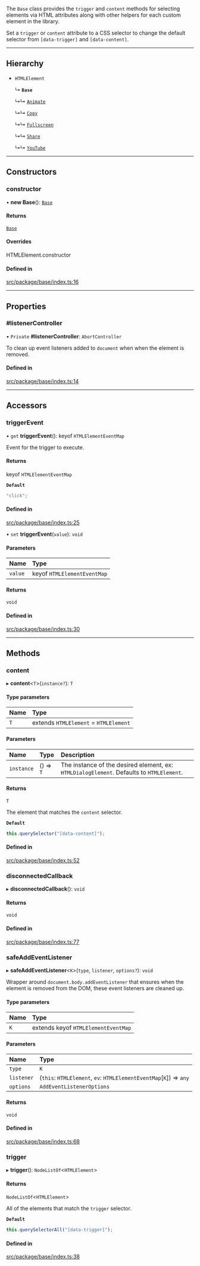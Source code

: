The `Base` class provides the `trigger` and `content` methods for
selecting elements via HTML attributes along with other helpers for
each custom element in the library.

Set a `trigger` or `content` attribute to a CSS selector to change the
default selector from `[data-trigger]` and `[data-content]`.

---

## Hierarchy

- `HTMLElement`

  ↳ **`Base`**

  ↳↳ [`Animate`](/docs/classes/Animate.md)

  ↳↳ [`Copy`](/docs/classes/Copy.md)

  ↳↳ [`Fullscreen`](/docs/classes/Fullscreen.md)

  ↳↳ [`Share`](/docs/classes/Share.md)

  ↳↳ [`YouTube`](/docs/classes/YouTube.md)

---

## Constructors

### constructor

• **new Base**(): [`Base`](/docs/classes/Base.md)

#### Returns

[`Base`](/docs/classes/Base.md)

#### Overrides

HTMLElement.constructor

#### Defined in

[src/package/base/index.ts:16](https://github.com/rossrobino/components/blob/87b3d4e/src/package/base/index.ts#L16)

---

## Properties

### #listenerController

• `Private` **#listenerController**: `AbortController`

To clean up event listeners added to `document` when
when the element is removed.

#### Defined in

[src/package/base/index.ts:14](https://github.com/rossrobino/components/blob/87b3d4e/src/package/base/index.ts#L14)

---

## Accessors

### triggerEvent

• `get` **triggerEvent**(): keyof `HTMLElementEventMap`

Event for the trigger to execute.

#### Returns

keyof `HTMLElementEventMap`

**`Default`**

```ts
"click";
```

#### Defined in

[src/package/base/index.ts:25](https://github.com/rossrobino/components/blob/87b3d4e/src/package/base/index.ts#L25)

• `set` **triggerEvent**(`value`): `void`

#### Parameters

| Name    | Type                        |
| :------ | :-------------------------- |
| `value` | keyof `HTMLElementEventMap` |

#### Returns

`void`

#### Defined in

[src/package/base/index.ts:30](https://github.com/rossrobino/components/blob/87b3d4e/src/package/base/index.ts#L30)

---

## Methods

### content

▸ **content**\<`T`\>(`instance?`): `T`

#### Type parameters

| Name | Type                                  |
| :--- | :------------------------------------ |
| `T`  | extends `HTMLElement` = `HTMLElement` |

#### Parameters

| Name       | Type      | Description                                                                              |
| :--------- | :-------- | :--------------------------------------------------------------------------------------- |
| `instance` | () => `T` | The instance of the desired element, ex: `HTMLDialogElement`. Defaults to `HTMLElement`. |

#### Returns

`T`

The element that matches the `content` selector.

**`Default`**

```ts
this.querySelector("[data-content]");
```

#### Defined in

[src/package/base/index.ts:52](https://github.com/rossrobino/components/blob/87b3d4e/src/package/base/index.ts#L52)

### disconnectedCallback

▸ **disconnectedCallback**(): `void`

#### Returns

`void`

#### Defined in

[src/package/base/index.ts:77](https://github.com/rossrobino/components/blob/87b3d4e/src/package/base/index.ts#L77)

### safeAddEventListener

▸ **safeAddEventListener**\<`K`\>(`type`, `listener`, `options?`): `void`

Wrapper around `document.body.addEventListener` that ensures when the
element is removed from the DOM, these event listeners are cleaned up.

#### Type parameters

| Name | Type                                |
| :--- | :---------------------------------- |
| `K`  | extends keyof `HTMLElementEventMap` |

#### Parameters

| Name       | Type                                                               |
| :--------- | :----------------------------------------------------------------- |
| `type`     | `K`                                                                |
| `listener` | (`this`: `HTMLElement`, `ev`: `HTMLElementEventMap`[`K`]) => `any` |
| `options`  | `AddEventListenerOptions`                                          |

#### Returns

`void`

#### Defined in

[src/package/base/index.ts:68](https://github.com/rossrobino/components/blob/87b3d4e/src/package/base/index.ts#L68)

### trigger

▸ **trigger**(): `NodeListOf`\<`HTMLElement`\>

#### Returns

`NodeListOf`\<`HTMLElement`\>

All of the elements that match the `trigger` selector.

**`Default`**

```ts
this.querySelectorAll("[data-trigger]");
```

#### Defined in

[src/package/base/index.ts:38](https://github.com/rossrobino/components/blob/87b3d4e/src/package/base/index.ts#L38)
